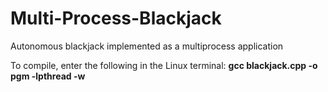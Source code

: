 # Multi-Process-Blackjack
Autonomous blackjack implemented as a multiprocess application

To compile, enter the following in the Linux terminal:
**gcc blackjack.cpp -o pgm -lpthread -w**
